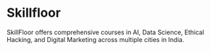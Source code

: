 # Skillfloor
SkillFloor offers comprehensive courses in AI, Data Science, Ethical Hacking, and Digital Marketing across multiple cities in India.

